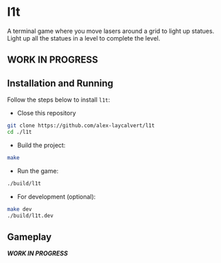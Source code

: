 # l1t

A terminal game where you move lasers around a grid to light up statues.
Light up all the statues in a level to complete the level.

## WORK IN PROGRESS

## Installation and Running

Follow the steps below to install `l1t`:

- Close this repository

```bash
git clone https://github.com/alex-laycalvert/l1t
cd ./l1t
```

- Build the project:

```bash
make
```

- Run the game:

```bash
./build/l1t
```

- For development (optional):

```bash
make dev
./build/l1t.dev
```

## Gameplay

***WORK IN PROGRESS***

